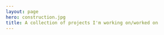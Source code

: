 ```yaml
---
layout: page
hero: construction.jpg
title: A collection of projects I'm working on/worked on
---
```

